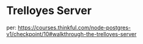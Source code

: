 # Trelloyes Server

per: https://courses.thinkful.com/node-postgres-v1/checkpoint/10#walkthrough-the-trelloyes-server
